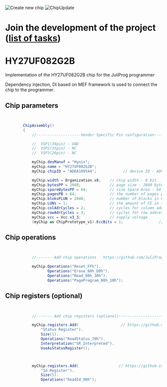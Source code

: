 ![Create new chip](https://github.com/JuliProg/HY27UF082G2B/workflows/Create%20new%20chip/badge.svg?event=repository_dispatch)
![ChipUpdate](https://github.com/JuliProg/HY27UF082G2B/workflows/ChipUpdate/badge.svg)
# Join the development of the project ([list of tasks](https://github.com/users/JuliProg/projects/1))


# HY27UF082G2B
Implementation of the HY27UF082G2B chip for the JuliProg programmer

Dependency injection, DI based on MEF framework is used to connect the chip to the programmer.

<section class = "listing">

# Chip parameters

```c#


        ChipAssembly()
        {
            //--------------------Vendor Specific Pin configuration---------------------------

            //  VSP1(38pin) - GND    
            //  VSP2(35pin) - NC
            //  VSP3(20pin) - NC

            myChip.devManuf = "Hynix";
            myChip.name = "HY27UF082G2B";
            myChip.chipID = "ADDA109544";            // device ID - ADh DAh 10h 95h 44h

            myChip.width = Organization.x8;    // chip width - 8 bit
            myChip.bytesPP = 2048;             // page size - 2048 byte
            myChip.spareBytesPP = 64;          // size Spare Area - 64 byte
            myChip.pagesPB = 64;               // the number of pages per block - 64 
            myChip.bloksPLUN = 2048;           // number of blocks in CE - 2048
            myChip.LUNs = 1;                   // the amount of CE in the chip
            myChip.colAdrCycles = 2;           // cycles for column addressing
            myChip.rowAdrCycles = 3;           // cycles for row addressing 
            myChip.vcc = Vcc.v3_3;             // supply voltage
            (myChip as ChipPrototype_v1).EccBits = 1;                // required Ecc bits for each 512 bytes

```
# Chip operations

```c#


            //------- Add chip operations   https://github.com/JuliProg/Wiki#command-set----------------------------------------------------

            myChip.Operations("Reset_FFh").
                   Operations("Erase_60h_D0h").
                   Operations("Read_00h_30h").
                   Operations("PageProgram_80h_10h");

```
# Chip registers (optional)

```c#


            //------- Add chip registers (optional)----------------------------------------------------

            myChip.registers.Add(                   // https://github.com/JuliProg/Wiki/wiki/StatusRegister
                "Status Register").
                Size(1).
                Operations("ReadStatus_70h").
                Interpretation("SR_Interpreted").
                UseAsStatusRegister();



            myChip.registers.Add(                  // https://github.com/JuliProg/Wiki/wiki/ID-Register
                "Id Register").
                Size(5).
                Operations("ReadId_90h");               
                

```
</section>

















